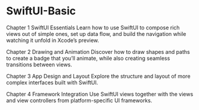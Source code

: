 # SwiftUI-Basic


Chapter 1
SwiftUI Essentials
Learn how to use SwiftUI to compose rich views out of simple ones, set up data flow, and build the navigation while watching it unfold in Xcode’s preview.

Chapter 2
Drawing and Animation
Discover how to draw shapes and paths to create a badge that you’ll animate, while also creating seamless transitions between views.

Chapter 3
App Design and Layout
Explore the structure and layout of more complex interfaces built with SwiftUI.

Chapter 4
Framework Integration
Use SwiftUI views together with the views and view controllers from platform-specific UI frameworks.
